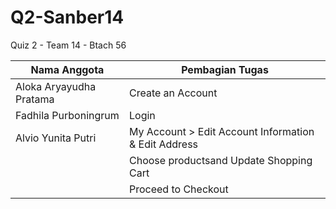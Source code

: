 # Q2-Sanber14

Quiz 2 - Team 14 - Btach 56


| Nama Anggota              | Pembagian Tugas                                      |
| --------------------------| -----------------------------------------------------|
| Aloka Aryayudha Pratama   | Create an Account                                    |
| Fadhila Purboningrum      | Login                                                |
| Alvio Yunita Putri        | My Account > Edit Account Information & Edit Address |
|                           | Choose productsand Update Shopping Cart              |
|                           | Proceed to Checkout                                  |
